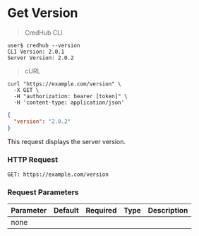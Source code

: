# Get Version

> CredHub CLI

```shell
user$ credhub --version
CLI Version: 2.0.1
Server Version: 2.0.2
```

> cURL

```shell
curl "https://example.com/version" \
  -X GET \
  -H "authorization: bearer [token]" \
  -H 'content-type: application/json'
```

```json
{
  "version": "2.0.2"
}
```

This request displays the server version.

### HTTP Request

`GET: https://example.com/version`

### Request Parameters

Parameter | Default | Required | Type | Description
--------- | --------- | --------- | --------- | -----------
none | | | |

